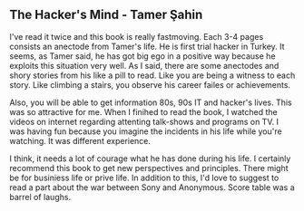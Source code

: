 ## The Hacker's Mind - Tamer Şahin

I've read it twice and this book is really fastmoving. Each 3-4 pages consists an anectode from Tamer's life. He is first trial hacker in Turkey. It seems, as Tamer said, he has got big ego in a positive way because he exploits this situation very well. As I said, there are some anectodes and shory stories from his like a pill to read. Like you are being a witness to each story. Like climbing a stairs, you observe his career failes or achievements.

Also, you will be able to get information 80s, 90s IT and hacker's lives. This was so attractive for me. When I finihed to read the book, I watched the videos on internet regarding attenting talk-shows and programs on TV. I was having fun because you imagine the incidents in his life while you're watching. It was different experience. 

I think, it needs a lot of courage what he has done during his life. I certainly recommend this book to get new perspectives and principles. There might be for businiess life or prive life. In addition to this, I'd love to suggest to read a part about the war between Sony and Anonymous. Score table was a barrel of laughs.